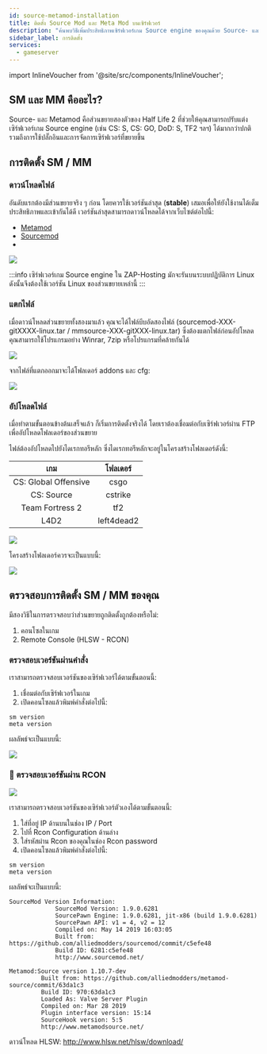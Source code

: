 ```yaml
---
id: source-metamod-installation
title: ติดตั้ง Source Mod และ Meta Mod บนเซิร์ฟเวอร์
description: "ค้นพบวิธีเพิ่มประสิทธิภาพเซิร์ฟเวอร์เกม Source engine ของคุณด้วย Source- และ Metamod สำหรับการปรับแต่งและการจัดการขั้นสูง → เรียนรู้เพิ่มเติมตอนนี้"
sidebar_label: การติดตั้ง
services:
  - gameserver
---
```


import InlineVoucher from '@site/src/components/InlineVoucher';

## SM และ MM คืออะไร?

Source- และ Metamod คือส่วนขยายสองตัวของ Half Life 2 ที่ช่วยให้คุณสามารถปรับแต่งเซิร์ฟเวอร์เกม Source engine (เช่น CS: S, CS: GO, DoD: S, TF2 ฯลฯ) ได้มากกว่าปกติ รวมถึงการใช้ปลั๊กอินและการจัดการเซิร์ฟเวอร์ที่ขยายขึ้น

<InlineVoucher />

## การติดตั้ง SM / MM

### ดาวน์โหลดไฟล์

อันดับแรกต้องมีส่วนขยายจริง ๆ ก่อน โดยควรใช้เวอร์ชันล่าสุด (**stable**) เสมอเพื่อให้ยังใช้งานได้เต็มประสิทธิภาพและเข้ากันได้ดี เวอร์ชันล่าสุดสามารถดาวน์โหลดได้จากเว็บไซต์ต่อไปนี้:

- [Metamod](https://www.sourcemm.net/downloads.php?branch=stable)
- [Sourcemod](https://www.sourcemod.net/downloads.php?branch=stable)
- 
![](https://screensaver01.zap-hosting.com/index.php/s/zb6LsPbnAYJSHap/preview)

:::info
เซิร์ฟเวอร์เกม Source engine ใน ZAP-Hosting มักจะรันบนระบบปฏิบัติการ Linux ดังนั้นจึงต้องใช้เวอร์ชัน Linux ของส่วนขยายเหล่านี้
:::

### แตกไฟล์

เมื่อดาวน์โหลดส่วนขยายทั้งสองมาแล้ว คุณจะได้ไฟล์บีบอัดสองไฟล์ (sourcemod-XXX-gitXXXX-linux.tar / mmsource-XXX-gitXXX-linux.tar) ซึ่งต้องแตกไฟล์ก่อนอัปโหลด คุณสามารถใช้โปรแกรมอย่าง Winrar, 7zip หรือโปรแกรมที่คล้ายกันได้

![](https://screensaver01.zap-hosting.com/index.php/s/fw8r376kqKr5rgL/preview)

จากไฟล์ที่แตกออกมาจะได้โฟลเดอร์ addons และ cfg:

![](https://screensaver01.zap-hosting.com/index.php/s/oJazFjaDWCjt9oP/preview)

### อัปโหลดไฟล์

เมื่อทำตามขั้นตอนข้างต้นเสร็จแล้ว ก็เริ่มการติดตั้งจริงได้ โดยเราต้องเชื่อมต่อกับเซิร์ฟเวอร์ผ่าน FTP เพื่ออัปโหลดโฟลเดอร์ของส่วนขยาย

ไฟล์ต้องอัปโหลดไปยังไดเรกทอรีหลัก ซึ่งไดเรกทอรีหลักจะอยู่ในโครงสร้างโฟลเดอร์ดังนี้:

| เกม | โฟลเดอร์  |
| :-----: |:-------------:| 
| CS: Global Offensive | csgo |
| CS: Source | cstrike |
| Team Fortress 2 | tf2 |
| L4D2 | left4dead2 |

![](https://screensaver01.zap-hosting.com/index.php/s/g384YWYRN8TaPRx/preview)

โครงสร้างโฟลเดอร์ควรจะเป็นแบบนี้:

![](https://screensaver01.zap-hosting.com/index.php/s/JTwTwzeXQdZrYY7/preview)

## ตรวจสอบการติดตั้ง SM / MM ของคุณ

มีสองวิธีในการตรวจสอบว่าส่วนขยายถูกติดตั้งถูกต้องหรือไม่:

1. คอนโซลในเกม
2. Remote Console (HLSW - RCON)

### ตรวจสอบเวอร์ชันผ่านคำสั่ง

เราสามารถตรวจสอบเวอร์ชันของเซิร์ฟเวอร์ได้ตามขั้นตอนนี้:

1. เชื่อมต่อกับเซิร์ฟเวอร์ในเกม
2. เปิดคอนโซลแล้วพิมพ์คำสั่งต่อไปนี้:

```
sm version
meta version
```

ผลลัพธ์จะเป็นแบบนี้:

![](https://screensaver01.zap-hosting.com/index.php/s/qdNywS6PLdJkrnP/preview)

### 📖 ตรวจสอบเวอร์ชันผ่าน RCON

![](https://screensaver01.zap-hosting.com/index.php/s/jZZ6FFxksJgcCSf/preview)

เราสามารถตรวจสอบเวอร์ชันของเซิร์ฟเวอร์ตัวเองได้ตามขั้นตอนนี้:

1. ใส่ที่อยู่ IP ด้านบนในช่อง IP / Port
2. ไปที่ Rcon Configuration ด้านล่าง
3. ใส่รหัสผ่าน Rcon ของคุณในช่อง Rcon password
4. เปิดคอนโซลแล้วพิมพ์คำสั่งต่อไปนี้:

```
sm version
meta version
```

ผลลัพธ์จะเป็นแบบนี้:

```
SourceMod Version Information:
             SourceMod Version: 1.9.0.6281
             SourcePawn Engine: 1.9.0.6281, jit-x86 (build 1.9.0.6281)
             SourcePawn API: v1 = 4, v2 = 12
             Compiled on: May 14 2019 16:03:05
             Built from: https://github.com/alliedmodders/sourcemod/commit/c5efe48
             Build ID: 6281:c5efe48
             http://www.sourcemod.net/
             
Metamod:Source version 1.10.7-dev
         Built from: https://github.com/alliedmodders/metamod-source/commit/63da1c3
         Build ID: 970:63da1c3
         Loaded As: Valve Server Plugin
         Compiled on: Mar 28 2019
         Plugin interface version: 15:14
         SourceHook version: 5:5
         http://www.metamodsource.net/
```

ดาวน์โหลด HLSW: http://www.hlsw.net/hlsw/download/

<InlineVoucher />